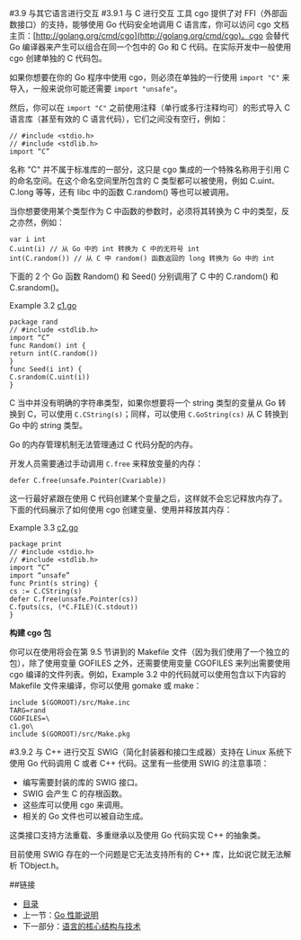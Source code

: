 #3.9 与其它语言进行交互
#3.9.1 与 C 进行交互
工具 cgo 提供了对 FFI（外部函数接口）的支持，能够使用 Go 代码安全地调用 C 语言库，你可以访问 cgo 文档主页：[http://golang.org/cmd/cgo](http://golang.org/cmd/cgo)。cgo 会替代 Go 编译器来产生可以组合在同一个包中的 Go 和 C 代码。在实际开发中一般使用 cgo 创建单独的 C 代码包。

如果你想要在你的 Go 程序中使用 cgo，则必须在单独的一行使用 `import "C"` 来导入，一般来说你可能还需要 `import "unsafe"`。

然后，你可以在 `import "C"` 之前使用注释（单行或多行注释均可）的形式导入 C 语言库（甚至有效的 C 语言代码），它们之间没有空行，例如：

	// #include <stdio.h>
	// #include <stdlib.h>
	import “C”

名称 "C" 并不属于标准库的一部分，这只是 cgo 集成的一个特殊名称用于引用 C 的命名空间。在这个命名空间里所包含的 C 类型都可以被使用，例如 C.uint、C.long 等等，还有 libc 中的函数 C.random() 等也可以被调用。

当你想要使用某个类型作为 C 中函数的参数时，必须将其转换为 C 中的类型，反之亦然，例如：

	var i int
	C.uint(i) // 从 Go 中的 int 转换为 C 中的无符号 int
	int(C.random()) // 从 C 中 random() 函数返回的 long 转换为 Go 中的 int

下面的 2 个 Go 函数 Random() 和 Seed() 分别调用了 C 中的 C.random() 和 C.srandom()。

Example 3.2 [c1.go](examples/chapter_3/CandGo/c1.go)

	package rand
	// #include <stdlib.h>
	import “C”
	func Random() int {
	return int(C.random())
	}
	func Seed(i int) {
	C.srandom(C.uint(i))
	}

C 当中并没有明确的字符串类型，如果你想要将一个 string 类型的变量从 Go 转换到 C，可以使用 `C.CString(s)`；同样，可以使用 `C.GoString(cs)` 从 C 转换到 Go 中的 string 类型。

Go 的内存管理机制无法管理通过 C 代码分配的内存。

开发人员需要通过手动调用 `C.free` 来释放变量的内存：

	defer C.free(unsafe.Pointer(Cvariable))

这一行最好紧跟在使用 C 代码创建某个变量之后，这样就不会忘记释放内存了。下面的代码展示了如何使用 cgo 创建变量、使用并释放其内存：

Example 3.3 [c2.go](examples/chapter_3/CandGo/c2.go)

	package print
	// #include <stdio.h>
	// #include <stdlib.h>
	import “C”
	import “unsafe”
	func Print(s string) {
	cs := C.CString(s)
	defer C.free(unsafe.Pointer(cs))
	C.fputs(cs, (*C.FILE)(C.stdout))
	}

**构建 cgo 包**

你可以在使用将会在第 9.5 节讲到的 Makefile 文件（因为我们使用了一个独立的包），除了使用变量 GOFILES 之外，还需要使用变量 CGOFILES 来列出需要使用 cgo 编译的文件列表。例如，Example 3.2 中的代码就可以使用包含以下内容的 Makefile 文件来编译，你可以使用 gomake 或 make：

	include $(GOROOT)/src/Make.inc
	TARG=rand
	CGOFILES=\
	c1.go\
	include $(GOROOT)/src/Make.pkg

#3.9.2 与 C++ 进行交互
SWIG（简化封装器和接口生成器）支持在 Linux 系统下使用 Go 代码调用 C 或者 C++ 代码。这里有一些使用 SWIG 的注意事项：

- 编写需要封装的库的 SWIG 接口。
- SWIG 会产生 C 的存根函数。
- 这些库可以使用 cgo 来调用。
- 相关的 Go 文件也可以被自动生成。

这类接口支持方法重载、多重继承以及使用 Go 代码实现 C++ 的抽象类。

目前使用 SWIG 存在的一个问题是它无法支持所有的 C++ 库，比如说它就无法解析 TObject.h。

##链接
- [目录](directory.md)
- 上一节：[Go 性能说明](03.8.md)
- 下一部分：[语言的核心结构与技术](04.1.md)